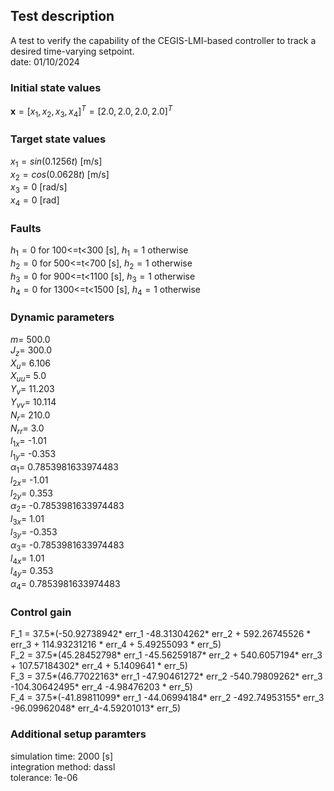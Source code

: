 ## Test description

A test to verify the capability of the CEGIS-LMI-based controller to track a desired time-varying setpoint.  
date: 01/10/2024  

### Initial state values
$\bm{x}=[x_1, x_2, x_3, x_4]^T  = [2.0, 2.0, 2.0, 2.0]^T$
  
### Target state values
$x_1  = sin(0.1256t)$ [m/s]  
$x_2  = cos(0.0628t)$ [m/s]  
$x_3 = 0$ [rad/s]  
$x_4 = 0$ [rad]  
  
### Faults
$h_1 = 0$ for 100<=t<300 [s], $h_1 = 1$ otherwise  
$h_2 = 0$ for 500<=t<700 [s], $h_2 = 1$ otherwise  
$h_3 = 0$ for 900<=t<1100 [s], $h_3 = 1$ otherwise  
$h_4 = 0$ for 1300<=t<1500 [s], $h_4 = 1$ otherwise    


### Dynamic parameters
$m$= 500.0  
$J_z$= 300.0  
$X_u$= 6.106  
$X_{uu}$= 5.0  
$Y_v$= 11.203  
$Y_{vv}$= 10.114  
$N_r$= 210.0  
$N_{rr}$= 3.0  
$l_{1x}$= -1.01  
$l_{1y}$= -0.353  
$\alpha_1$= 0.7853981633974483  
$l_{2x}$= -1.01  
$l_{2y}$= 0.353  
$\alpha_2$= -0.7853981633974483  
$l_{3x}$= 1.01  
$l_{3y}$= -0.353   
$\alpha_3$= -0.7853981633974483  
$l_{4x}$= 1.01  
$l_{4y}$= 0.353  
$\alpha_4$= 0.7853981633974483  


### Control gain 
F_1 = 37.5*(-50.92738942* err_1 -48.31304262* err_2 + 592.26745526 * err_3 + 114.93231216 * err_4 + 5.49255093 * err_5)  
F_2 = 37.5*(45.28452798* err_1 -45.56259187* err_2 + 540.6057194* err_3 + 107.57184302* err_4 + 5.1409641 * err_5)    
F_3 = 37.5*(46.77022163* err_1 -47.90461272* err_2 -540.79809262* err_3 -104.30642495* err_4 -4.98476203 * err_5)    
F_4 = 37.5*(-41.89811099* err_1 -44.06994184* err_2 -492.74953155* err_3 -96.09962048* err_4-4.59201013* err_5)    
  
  
### Additional setup paramters
simulation time: 2000 [s]    
integration method: dassl  
tolerance: 1e-06  







